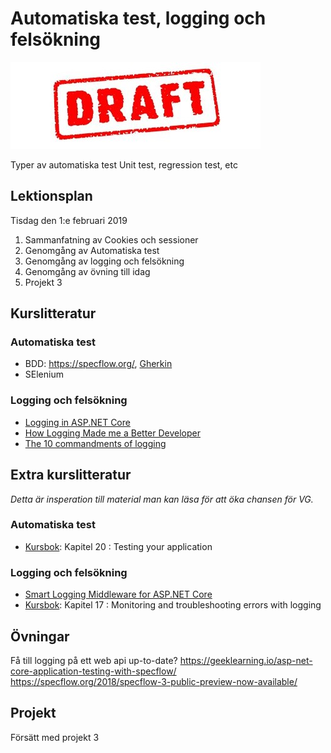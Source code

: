 # Automatiska test, logging och felsökning

![Draft](draft.jpg)

Typer av automatiska test
Unit test, regression test,  etc

## Lektionsplan
Tisdag den 1:e februari 2019

1. Sammanfatning av Cookies och sessioner 
1. Genomgång av Automatiska test
1. Genomgång av logging och felsökning
1. Genomgång av övning till idag
1. Projekt 3

## Kurslitteratur
### Automatiska test
* BDD: https://specflow.org/, [Gherkin](https://docs.cucumber.io/gherkin/reference/) 
* SElenium

### Logging och felsökning
* [Logging in ASP.NET Core](https://docs.microsoft.com/en-us/aspnet/core/fundamentals/logging/?tabs=aspnetcore2x)
* [How Logging Made me a Better Developer](http://vasir.net/blog/development/how-logging-made-me-a-better-developer)
* [The 10 commandments of logging](http://www.masterzen.fr/2013/01/13/the-10-commandments-of-logging/)

## Extra kurslitteratur
*Detta är insperation till material man kan läsa för att öka chansen för VG.*
### Automatiska test
* [Kursbok](book.md): Kapitel 20 : Testing your application

### Logging och felsökning
* [Smart Logging Middleware for ASP.NET Core](https://blog.getseq.net/smart-logging-middleware-for-asp-net-core/)
* [Kursbok](book.md): Kapitel 17 : Monitoring and troubleshooting errors with logging


## Övningar
Få till logging på ett web api
up-to-date? https://geeklearning.io/asp-net-core-application-testing-with-specflow/
https://specflow.org/2018/specflow-3-public-preview-now-available/

## Projekt
Försätt med projekt 3